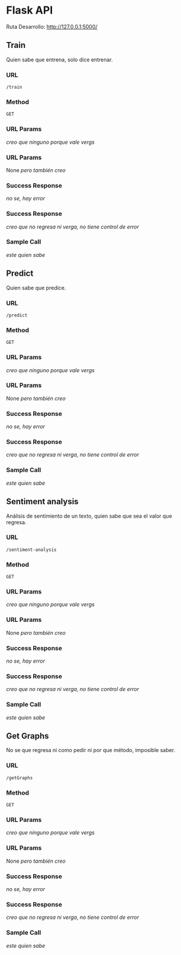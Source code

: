 # Flask API
Ruta Desarrollo: http://127.0.0.1:5000/

**Train**
----
Quien sabe que entrena, solo dice entrenar.

### **URL**
    /train

### **Method**
    GET

### **URL Params**
*creo que ninguno porque vale vergs*

### **URL Params**

None *pero también creo*

### **Success Response**
*no se, hay error*

### **Success Response**
*creo que no regresa ni verga, no tiene control de error*

### **Sample Call**
*este quien sabe*

**Predict**
----
Quien sabe que predice.

### **URL**
    /predict

### **Method**
    GET

### **URL Params**
*creo que ninguno porque vale vergs*

### **URL Params**

None *pero también creo*

### **Success Response**
*no se, hay error*

### **Success Response**
*creo que no regresa ni verga, no tiene control de error*

### **Sample Call**
*este quien sabe*

**Sentiment analysis**
----
Análisis de sentimiento de un texto, quien sabe que sea el valor que regresa.

### **URL**
    /sentiment-analysis

### **Method**
    GET

### **URL Params**
*creo que ninguno porque vale vergs*

### **URL Params**

None *pero también creo*

### **Success Response**
*no se, hay error*

### **Success Response**
*creo que no regresa ni verga, no tiene control de error*

### **Sample Call**
*este quien sabe*

**Get Graphs**
----
No se que regresa ni como pedir ni por que método, imposible saber.

### **URL**
    /getGraphs

### **Method**
    GET

### **URL Params**
*creo que ninguno porque vale vergs*

### **URL Params**

None *pero también creo*

### **Success Response**
*no se, hay error*

### **Success Response**
*creo que no regresa ni verga, no tiene control de error*

### **Sample Call**
*este quien sabe*